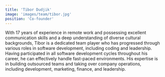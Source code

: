 ```yaml
---
title: 'Tibor Dudjik'
image: 'images/team/tibor.jpg'
position: 'Co-founder'
---
```


With 17 years of experience in remote work and possessing excellent communication skills and a deep understanding of diverse cultural backgrounds, Tibor is a dedicated team player who has progressed through various roles in software development, including coding and leadership. Having participated in all software development cycles throughout his career, he can effectively handle fast-paced environments. His expertise is in building outsourced teams and taking over company operations, including development, marketing, finance, and leadership.
